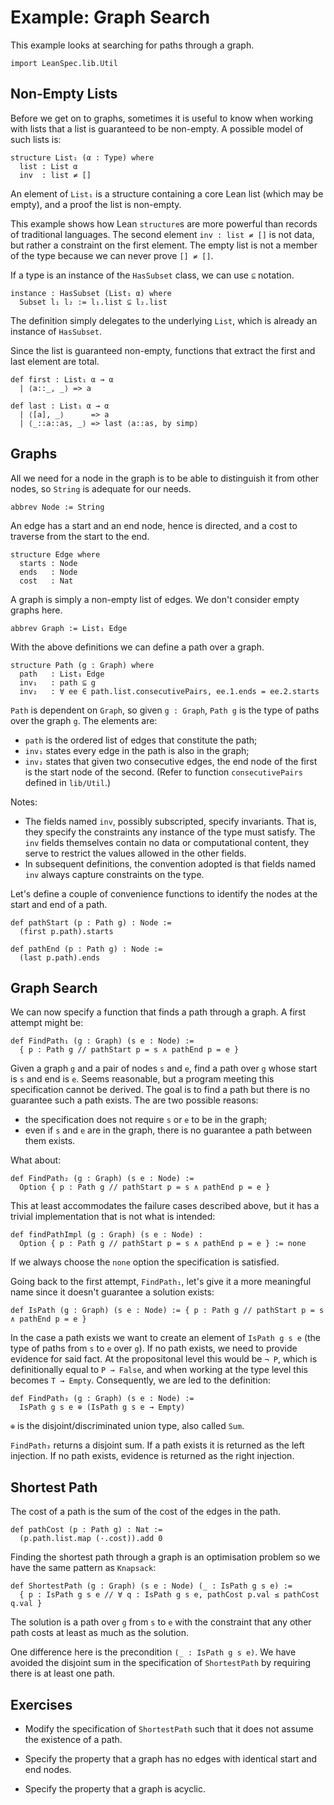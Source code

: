 # Example: Graph Search

This example looks at searching for paths through a graph.

```lean
import LeanSpec.lib.Util
```

## Non-Empty Lists

Before we get on to graphs, sometimes it is useful to know when working with lists
that a list is guaranteed to be non-empty. A possible model of such lists is:

```lean
structure List₁ (α : Type) where
  list : List α
  inv  : list ≠ []
```

An element of `List₁` is a structure containing a core Lean list (which may be empty),
and a proof the list is non-empty.

This example shows how Lean `structure`s are more powerful than records of traditional languages.
The second element `inv : list ≠ []` is not data, but rather a constraint on the first element.
The empty list is not a member of the type because we can never prove `[] ≠ []`.

If a type is an instance of the `HasSubset` class, we can use `⊆` notation.

```lean
instance : HasSubset (List₁ α) where
  Subset l₁ l₂ := l₁.list ⊆ l₂.list
```

The definition simply delegates to the underlying `List`, which is already an instance of `HasSubset`.

Since the list is guaranteed non-empty, functions that extract the first and last element are
total.

```lean
def first : List₁ α → α
  | ⟨a::_, _⟩ => a 

def last : List₁ α → α
  | ⟨[a], _⟩      => a
  | ⟨_::a::as, _⟩ => last ⟨a::as, by simp⟩
```

## Graphs

All we need for a node in the graph is to be able to distinguish it from other nodes,
so `String` is adequate for our needs.

```lean
abbrev Node := String
```

An edge has a start and an end node, hence is directed, and a cost to traverse from
the start to the end.

```lean
structure Edge where
  starts : Node
  ends   : Node
  cost   : Nat
```

A graph is simply a non-empty list of edges. We don't consider empty graphs here.

```lean
abbrev Graph := List₁ Edge
```

With the above definitions we can define a path over a graph.

```lean
structure Path (g : Graph) where
  path   : List₁ Edge
  inv₁   : path ⊆ g
  inv₂   : ∀ ee ∈ path.list.consecutivePairs, ee.1.ends = ee.2.starts
```

`Path` is dependent on `Graph`, so given `g : Graph`, `Path g` is the type of paths
over the graph `g`. The elements are:
- `path` is the ordered list of edges that constitute the path;
- `inv₁` states every edge in the path is also in the graph;
- `inv₂` states that given two consecutive edges, the end node of the first is the start node
of the second. (Refer to function `consecutivePairs` defined in `lib/Util`.)

Notes:
- The fields named `inv`, possibly subscripted, specify invariants. That is, they
specify the constraints any instance of the type must satisfy. The `inv` fields
themselves contain no data or computational content, they serve to restrict the
values allowed in the other fields.
- In subsequent definitions, the convention adopted is that fields named `inv`
always capture constraints on the type.

Let's define a couple of convenience functions to identify the nodes at the start and end
of a path.

```lean
def pathStart (p : Path g) : Node :=
  (first p.path).starts

def pathEnd (p : Path g) : Node :=
  (last p.path).ends
```

## Graph Search

We can now specify a function that finds a path through a graph. A first attempt
might be:

```lean
def FindPath₁ (g : Graph) (s e : Node) :=
  { p : Path g // pathStart p = s ∧ pathEnd p = e }
```

Given a graph `g` and a pair of nodes `s` and `e`, find a path over `g` whose start is `s` and end is `e`.
Seems reasonable, but a program meeting this specification cannot be derived. The goal is to find a path
but there is no guarantee such a path exists. The are two possible reasons:

- the specification does not require `s` or `e` to be in the graph;
- even if `s` and `e` are in the graph, there is no guarantee a path between them exists.

What about:

```lean
def FindPath₂ (g : Graph) (s e : Node) :=
  Option { p : Path g // pathStart p = s ∧ pathEnd p = e }
```

This at least accommodates the failure cases described above, but it has a trivial implementation that
is not what is intended:

```lean
def findPathImpl (g : Graph) (s e : Node) :
  Option { p : Path g // pathStart p = s ∧ pathEnd p = e } := none
```

If we always choose the `none` option the specification is satisfied.

Going back to the first attempt, `FindPath₁`, let's give it a more meaningful name since it doesn't
guarantee a solution exists:

```lean
def IsPath (g : Graph) (s e : Node) := { p : Path g // pathStart p = s ∧ pathEnd p = e }
```

In the case a path exists we want to create an element of `IsPath g s e` (the type of paths from
`s` to `e` over `g`). If no path exists, we need to provide evidence for said fact. At the
propositonal level this would be `¬ P`, which is definitionally equal to `P → False`, and when
working at the type level this becomes `T → Empty`. Consequently, we are led to the definition:

```lean
def FindPath₃ (g : Graph) (s e : Node) :=
  IsPath g s e ⊕ (IsPath g s e → Empty)
```

`⊕` is the disjoint/discriminated union type, also called `Sum`.

`FindPath₃` returns a disjoint sum. If a path exists it is returned as the left injection.
If no path exists, evidence is returned as the right injection.

## Shortest Path

The cost of a path is the sum of the cost of the edges in the path.

```lean
def pathCost (p : Path g) : Nat :=
  (p.path.list.map (·.cost)).add 0
```

Finding the shortest path through a graph is an optimisation problem so we have
the same pattern as `Knapsack`:

```lean
def ShortestPath (g : Graph) (s e : Node) (_ : IsPath g s e) :=
  { p : IsPath g s e // ∀ q : IsPath g s e, pathCost p.val ≤ pathCost q.val }
```

The solution is a path over `g` from `s` to `e` with the constraint that any other path
costs at least as much as the solution.

One difference here is the precondition `(_ : IsPath g s e)`. We have avoided the disjoint
sum in the specification of `ShortestPath` by requiring there is at least one path.

## Exercises

- Modify the specification of `ShortestPath` such that it does not assume the existence of a path.

- Specify the property that a graph has no edges with identical start and end nodes.

- Specify the property that a graph is acyclic.
